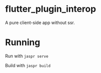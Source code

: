 # flutter_plugin_interop

A pure client-side app without ssr.

# Running

Run with `jaspr serve`

Build with `jaspr build`
